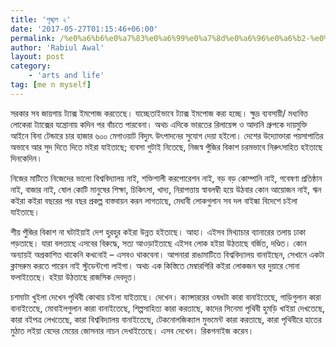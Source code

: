 ```yaml
---
title: 'শৃঙ্খল ২'
date: '2017-05-27T01:15:46+06:00'
permalink: /%e0%a6%b6%e0%a7%83%e0%a6%99%e0%a7%8d%e0%a6%96%e0%a6%b2-%e0%a7%a8
author: 'Rabiul Awal'
layout: post
category:
    - 'arts and life'
tag: [me n myself]
---
```

সরকার সব জায়গায় ট্যাক্স ইমপোজ করতেছে। যাচ্ছেতাইভাবে ট্যাক্স ইমপোজ করা হচ্ছে। ক্ষুদ্র ব্যবসায়ী/ মধ্যবিত্ত লোকেরা ট্যাক্সের যন্ত্রোনায় কদিন পর বাঁচতে পারবেনা। অথচ এদিকে ভারতের রিলায়েন্স ও আদানি গ্রুপকে দায়মুক্তি আইনে বিনা টেন্ডারে চার হাজার ৬০০ মেগাওয়াট বিদ্যুৎ উৎপাদনের সুযোগ দেয়া হইলো। দেশের উদ্যোক্তারা পয়সাপাতির অভাবে আর সুদ দিতে দিতে মইরা যাইতাছে; ব্যবসা গুটাই নিতেছে, নিজস্ব পুঁজির বিকাশ চরমভাবে নিরুৎসাহিত হইতাছে দিনকেদিন।

নিজের মাটিতে নিজেদের ভালো বিশ্ববিদ্যালয় নাই, শক্তিশালী করপোরেশন নাই, বড় বড় কোম্পানি নাই, গবেষণা প্রতিষ্ঠান নাই, বাজার নাই, ষোল কোটি মানুষের শিক্ষা, চিকিৎসা, খাদ্য, নিরাপত্তায় স্বাবলম্বী হয়ে উঠবার কোন আয়োজন নাই, ঋন কইরা কইরা বছরের পর বছর প্রকল্প বাস্তবায়ন করন লাগতাছে, মেধাবী লোকগুলান সব দল বাইন্ধা বিদেশে চইলা যাইতাছে।

শীয় পুঁজির বিকাশ না ঘটাইয়াই দেশ হুরহুর কইরা উন্নত হইতাছে। আহা। এইসব মিথ্যাচার ব্যানারের তলায় ঢাকা পড়তাছে। যারা বলতাছে এসবের বিরুদ্ধে, সত্য আওড়াইতাছে এইসব লোক হইয়া উঠতাছে বর্জিত, দণ্ডিত। কোন অন্যায়ই অপ্রকাশিত থাকেনি কখনোই – এসবও থাকবেনা। আপনারা রাঙামাটিতে বিশ্ববিদ্যালয় বানাইছেন, সেখানে একটা ক্লাসরুম করতে পারেন নাই স্টুডেন্টগো লাইগা। অথচ এক কিস্তিতে মেম্বারগিরি কইরা লোকজন ঘর দুয়ারে সোনা ফলাইতেছে। হইয়া উঠতাছে রাজসিক দেবদূত।

চশমাটা খুইলা দেখেন পৃথিবী কোথায় চইলা যাইতাছে। দেখেন। ক্যান্সাররের ওষধটা কারা বানাইতেছে, গাড়িগুলান কারা বানাইতেছে, মোবাইলগুলান কারা বানাইতেছে, শিল্পসাহিত্য কারা করতাছে, কাদের সিনেমা পৃথিবী হুমড়ি খাইয়া দেখতেছে, কারা বইপত্র লেখতেছে, কারা বিশ্ববিদ্যালয় বানাইতেছে, টেকনোলজিক্যাল মুভমেন্ট কারা করতাছে, কারা পৃথিবীরে হাতের মুঠাত লইয়া বেদের মেয়ের জোসনার নাচন দেখাইতেছে। এসব দেখেন। রিকগনাইজ করেন।
